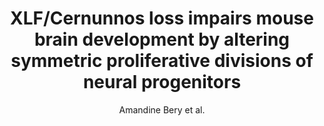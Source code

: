 ---
cat: ciel
subcat: ciclops
bestof: false
author: Amandine Bery et al.
title: XLF/Cernunnos loss impairs mouse brain development by altering symmetric proliferative divisions of neural progenitors
journal: Cell Reports
year: 2023
type: article
url: https -//linkinghub.elsevier.com/retrieve/pii/S2211124723003534
doi: 10.1016/j.celrep.2023.112342
---